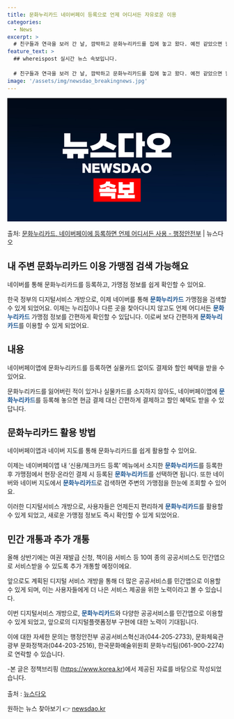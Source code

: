 ```yaml
---
title: 문화누리카드 네이버페이 등록으로 언제 어디서든 자유로운 이용
categories:
  - News
excerpt: >
  # 친구들과 연극을 보러 간 날, 깜박하고 문화누리카드를 집에 놓고 왔다. 예전 같았으면 할인도 못 받고 현…
feature_text: >
  ## whereispost 실시간 뉴스 속보입니다.

  # 친구들과 연극을 보러 간 날, 깜박하고 문화누리카드를 집에 놓고 왔다. 예전 같았으면 할인도 못 받고 현…
image: '/assets/img/newsdao_breakingnews.jpg'
---
```


![뉴스다오 속보](/assets/img/newsdao_breakingnews.jpg)

<p>출처: <a href="https://newsdao.kr/3418" rel="dofollow">문화누리카드, 네이버페이에 등록하면 언제 어디서든 사용 - 행정안전부</a> | 뉴스다오</p>

<h2 data-ke-size="size26">내 주변 문화누리카드 이용 가맹점 검색 가능해요</h2>
<p data-ke-size="size16">네이버를 통해 문화누리카드를 등록하고, 가맹점 정보를 쉽게 확인할 수 있어요.</p>

한국 정부의 디지털서비스 개방으로, 이제 네이버를 통해 <b><span style="color: #1a5490;">문화누리카드</span></b> 가맹점을 검색할 수 있게 되었어요. 이제는 누리집이나 다른 곳을 찾아다니지 않고도 언제 어디서든 <b><span style="color: #1a5490;">문화누리카드</span></b> 가맹점 정보를 간편하게 확인할 수 있답니다. 이로써 보다 간편하게 <b><span style="color: #1a5490;">문화누리카드</span></b>를 이용할 수 있게 되었어요.

<h2 data-ke-size="size26">내용</h2>
<p data-ke-size="size16">네이버페이앱에 문화누리카드를 등록하면 실물카드 없이도 결제와 할인 혜택을 받을 수 있어요.</p>

문화누리카드를 잃어버린 적이 있거나 실물카드를 소지하지 않아도, 네이버페이앱에 <b><span style="color: #1a5490;">문화누리카드</span></b>를 등록해 놓으면 현금 결제 대신 간편하게 결제하고 할인 혜택도 받을 수 있답니다. 

<h2 data-ke-size="size26">문화누리카드 활용 방법</h2>
<p data-ke-size="size16">네이버페이앱과 네이버 지도를 통해 문화누리카드를 쉽게 활용할 수 있어요. </p>

이제는 네이버페이앱 내 ‘신용/체크카드 등록’ 메뉴에서 소지한 <b><span style="color: #1a5490;">문화누리카드</span></b>를 등록한 후 가맹점에서 현장·온라인 결제 시 등록된 <b><span style="color: #1a5490;">문화누리카드</span></b>를 선택하면 됩니다. 또한 네이버와 네이버 지도에서 <b><span style="color: #1a5490;">문화누리카드</span></b>로 검색하면 주변의 가맹점을 한눈에 조회할 수 있어요. 

이러한 디지털서비스 개방으로, 사용자들은 언제든지 편리하게 <b><span style="color: #1a5490;">문화누리카드</span></b>를 활용할 수 있게 되었고, 새로운 가맹점 정보도 즉시 확인할 수 있게 되었어요.</p>

<h2 data-ke-size="size26">민간 개통과 추가 개통</h2>
<p data-ke-size="size16">올해 상반기에는 여권 재발급 신청, 책이음 서비스 등 10여 종의 공공서비스도 민간앱으로 서비스받을 수 있도록 추가 개통할 예정이에요.</p>

앞으로도 계획된 디지털 서비스 개방을 통해 더 많은 공공서비스를 민간앱으로 이용할 수 있게 되며, 이는 사용자들에게 더 나은 서비스 제공을 위한 노력이라고 볼 수 있습니다.

이번 디지털서비스 개방으로, <b><span style="color: #1a5490;">문화누리카드</span></b>와 다양한 공공서비스를 민간앱으로 이용할 수 있게 되었고, 앞으로의 디지털플랫폼정부 구현에 대한 노력이 기대됩니다.</p>

이에 대한 자세한 문의는 행정안전부 공공서비스혁신과(044-205-2733), 문화체육관광부 문화정책과(044-203-2516), 한국문화예술위원회 문화누리팀(061-900-2274)로 연락할 수 있습니다.

-본 글은 정책브리핑 (https://www.korea.kr)에서 제공된 자료를 바탕으로 작성되었습니다.
<br><br>
출처 : [뉴스다오](https://newsdao.kr/3418) 

원하는 뉴스 찾아보기 👉 <a href="https://newsdao.kr" rel="dofollow">newsdao.kr</a>


